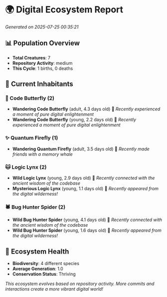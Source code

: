 # 🌍 Digital Ecosystem Report
*Generated on 2025-07-25 00:35:21*

## 📊 Population Overview
- **Total Creatures**: 7
- **Repository Activity**: medium
- **This Cycle**: 1 births, 0 deaths

## 👥 Current Inhabitants

### 🦋 Code Butterfly (2)
- **Wandering Code Butterfly** (adult, 4.3 days old) 💚
  *Recently experienced a moment of pure digital enlightenment*
- **Wandering Code Butterfly** (young, 2.2 days old) 💚
  *Recently experienced a moment of pure digital enlightenment*

### ✨ Quantum Firefly (1)
- **Wandering Quantum Firefly** (adult, 3.5 days old) 💚
  *Recently made friends with a memory whale*

### 🐱 Logic Lynx (2)
- **Wild Logic Lynx** (young, 2.9 days old) 💚
  *Recently connected with the ancient wisdom of the codebase*
- **Mysterious Logic Lynx** (young, 1.1 days old) 💚
  *Recently appeared from the digital wilderness!*

### 🕷️ Bug Hunter Spider (2)
- **Wild Bug Hunter Spider** (young, 4.1 days old) 💚
  *Recently connected with the ancient wisdom of the codebase*
- **Wild Bug Hunter Spider** (young, 1.6 days old) 💚
  *Recently appeared from the digital wilderness!*

## 🔬 Ecosystem Health
- **Biodiversity**: 4 different species
- **Average Generation**: 1.0
- **Conservation Status**: Thriving

*This ecosystem evolves based on repository activity. More commits and interactions create a more vibrant digital world!*